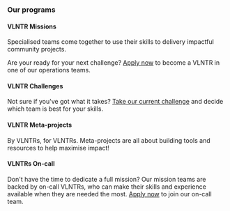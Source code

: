 ### Our programs

#### VLNTR Missions

Specialised teams come together to use their skills to delivery impactful community projects.

Are your ready for your next challenge? [Apply now](http://vlntr.org/apply) to become a VLNTR in one of our operations teams.

#### VLNTR Challenges

Not sure if you've got what it takes? [Take our current challenge](http://vlntr.org/challenge) and decide which team is best for your skills.

#### VLNTR Meta-projects

By VLNTRs, for VLNTRs. Meta-projects are all about building tools and resources to help maximise impact!

#### VLNTRs On-call

Don't have the time to dedicate a full mission? Our mission teams are backed by on-call VLNTRs, who can make their skills and experience available when they are needed the most. [Apply now](http://vlntr.org/apply) to join our on-call team.
